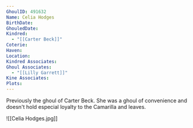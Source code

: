 ```yaml
---
GhoulID: 491632
Name: Celia Hodges
BirthDate: 
GhouledDate: 
Kindred:
  - "[[Carter Beck]]"
Coterie: 
Haven: 
Location: 
Kindred Associates: 
Ghoul Associates:
  - "[[Lilly Garrett]]"
Kine Associates: 
Plots:
---
```

Previously the ghoul of Carter Beck. She was a ghoul of convenience and doesn't hold especial loyalty to the Camarilla and leaves.

![[Celia Hodges.jpg]]